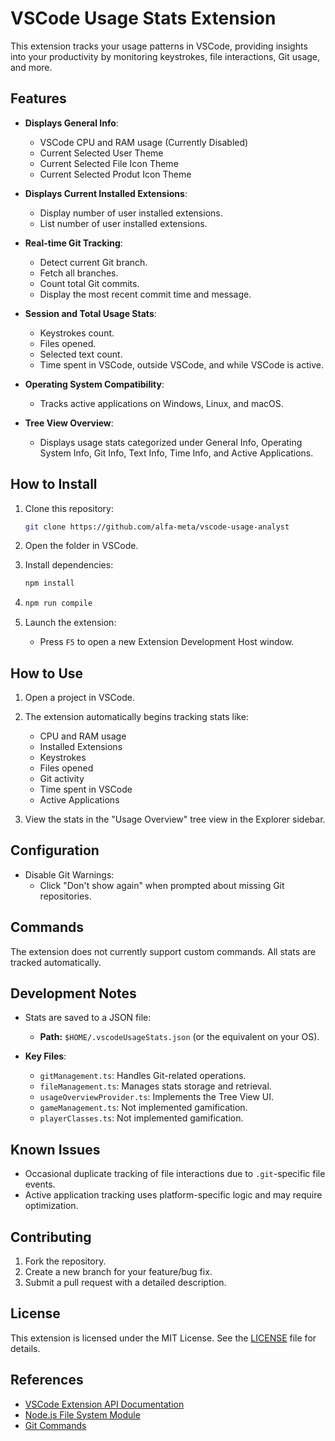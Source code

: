 # VSCode Usage Stats Extension

This extension tracks your usage patterns in VSCode, providing insights into your productivity by monitoring keystrokes, file interactions, Git usage, and more.

## Features

- **Displays General Info**:

  - VSCode CPU and RAM usage (Currently Disabled)
  - Current Selected User Theme
  - Current Selected File Icon Theme
  - Current Selected Produt Icon Theme

- **Displays Current Installed Extensions**:

  - Display number of user installed extensions.
  - List number of user installed extensions.

- **Real-time Git Tracking**:

  - Detect current Git branch.
  - Fetch all branches.
  - Count total Git commits.
  - Display the most recent commit time and message.

- **Session and Total Usage Stats**:

  - Keystrokes count.
  - Files opened.
  - Selected text count.
  - Time spent in VSCode, outside VSCode, and while VSCode is active.

- **Operating System Compatibility**:

  - Tracks active applications on Windows, Linux, and macOS.

- **Tree View Overview**:
  - Displays usage stats categorized under General Info, Operating System Info, Git Info, Text Info, Time Info, and Active Applications.

## How to Install

1. Clone this repository:

   ```bash
   git clone https://github.com/alfa-meta/vscode-usage-analyst
   ```

2. Open the folder in VSCode.

3. Install dependencies:

   ```bash
   npm install
   ```

4. ```bash
   npm run compile
   ```

5. Launch the extension:
   - Press `F5` to open a new Extension Development Host window.

## How to Use

1. Open a project in VSCode.
2. The extension automatically begins tracking stats like:

   - CPU and RAM usage
   - Installed Extensions
   - Keystrokes
   - Files opened
   - Git activity
   - Time spent in VSCode
   - Active Applications

3. View the stats in the "Usage Overview" tree view in the Explorer sidebar.

## Configuration

- Disable Git Warnings:
  - Click "Don't show again" when prompted about missing Git repositories.

## Commands

The extension does not currently support custom commands. All stats are tracked automatically.

## Development Notes

- Stats are saved to a JSON file:

  - **Path:** `$HOME/.vscodeUsageStats.json` (or the equivalent on your OS).

- **Key Files**:
  - `gitManagement.ts`: Handles Git-related operations.
  - `fileManagement.ts`: Manages stats storage and retrieval.
  - `usageOverviewProvider.ts`: Implements the Tree View UI.
  - `gameManagement.ts`: Not implemented gamification.
  - `playerClasses.ts`: Not implemented gamification.

## Known Issues

- Occasional duplicate tracking of file interactions due to `.git`-specific file events.
- Active application tracking uses platform-specific logic and may require optimization.

## Contributing

1. Fork the repository.
2. Create a new branch for your feature/bug fix.
3. Submit a pull request with a detailed description.

## License

This extension is licensed under the MIT License. See the [LICENSE](LICENSE) file for details.

## References

- [VSCode Extension API Documentation](https://code.visualstudio.com/api)
- [Node.js File System Module](https://nodejs.org/api/fs.html)
- [Git Commands](https://git-scm.com/docs)
